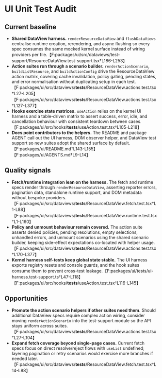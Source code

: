 # UI Unit Test Audit

## Current baseline

- **Shared DataView harness.** `renderResourceDataView` and `flushDataViews` centralise runtime creation, rerendering, and async flushing so every spec consumes the same mocked kernel surface instead of wiring providers per file.【F:packages/ui/src/dataviews/test-support/ResourceDataView.test-support.tsx†L186-L253】
- **Action suites run through a scenario builder.** `renderActionScenario`, `buildListResource`, and `buildActionConfig` drive the ResourceDataView action matrix, covering cache invalidation, policy gating, pending states, and error normalisation without duplicating setup in each test.【F:packages/ui/src/dataviews/**tests**/ResourceDataView.actions.test.tsx†L27-L205】【F:packages/ui/src/dataviews/**tests**/ResourceDataView.actions.test.tsx†L127-L377】
- **Hooks exercise state matrices.** `useAction` relies on the kernel UI harness and a table-driven matrix to assert success, error, idle, and cancellation behaviour with consistent teardown between cases.【F:packages/ui/src/hooks/**tests**/useAction.test.tsx†L105-L218】
- **Docs point contributors to the helpers.** The README and package AGENT call out the UI harness, DOM observer helper, and DataView test support so new suites adopt the shared surface by default.【F:packages/ui/README.md†L143-L155】【F:packages/ui/AGENTS.md†L9-L14】

## Quality signals

- **Fetch/runtime integration lean on the harness.** The fetch and runtime specs render through `renderResourceDataView`, asserting reporter errors, pagination data, standalone runtime support, and DOM metadata without bespoke providers.【F:packages/ui/src/dataviews/**tests**/ResourceDataView.fetch.test.tsx†L1-L88】【F:packages/ui/src/dataviews/**tests**/ResourceDataView.runtime.test.tsx†L1-L160】
- **Policy and unmount behaviour remain covered.** The action suite asserts denied policies, pending resolutions, empty selections, unhandled errors, and unmount scenarios using the shared scenario builder, keeping side-effect expectations co-located with helper usage.【F:packages/ui/src/dataviews/**tests**/ResourceDataView.actions.test.tsx†L170-L377】
- **Kernel harness self-tests keep global state stable.** The UI harness exports registry resets and console guards, and the hook suites consume them to prevent cross-test leakage.【F:packages/ui/tests/ui-harness.test-support.ts†L47-L118】【F:packages/ui/src/hooks/**tests**/useAction.test.tsx†L116-L145】

## Opportunities

- **Promote the action scenario helpers if other suites need them.** Should additional DataView specs require complex action wiring, consider moving `renderActionScenario` into the test-support module so the API stays uniform across suites.【F:packages/ui/src/dataviews/**tests**/ResourceDataView.actions.test.tsx†L27-L104】
- **Expand fetch coverage beyond single-page cases.** Current fetch specs focus on direct resolve/reject flows with `useList` undefined; layering pagination or retry scenarios would exercise more branches if needed later.【F:packages/ui/src/dataviews/**tests**/ResourceDataView.fetch.test.tsx†L14-L88】
